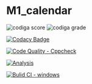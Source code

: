 # M1_calendar




![codiga score](https://api.codiga.io/project/32313/score/svg)
![codiga grade](https://api.codiga.io/project/32313/status/svg)

[![Codacy Badge](https://app.codacy.com/project/badge/Grade/ed7a458df3044c55a3ca36f2342b6e41)](https://www.codacy.com/gh/alekyaleela/M1_calendar/dashboard?utm_source=github.com&amp;utm_medium=referral&amp;utm_content=alekyaleela/M1_calendar&amp;utm_campaign=Badge_Grade)


[![Code Quality - Cppcheck](https://github.com/alekyaleela/M1_calendar/actions/workflows/c-cpp.yml/badge.svg)](https://github.com/alekyaleela/M1_calendar/actions/workflows/c-cpp.yml)



[![Analysis](https://github.com/alekyaleela/M1_calendar/actions/workflows/Analysis.yml/badge.svg)](https://github.com/alekyaleela/M1_calendar/actions/workflows/Analysis.yml)



[![Bulid CI - windows](https://github.com/alekyaleela/M1_calendar/actions/workflows/Windows.yml/badge.svg)](https://github.com/alekyaleela/M1_calendar/actions/workflows/Windows.yml)
